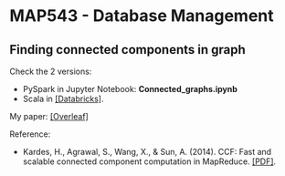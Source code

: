 # MAP543 - Database Management
## Finding connected components in graph

Check the 2 versions:
* PySpark in Jupyter Notebook: **Connected_graphs.ipynb**
* Scala in [[Databricks]]([links](https://databricks-prod-cloudfront.cloud.databricks.com/public/4027ec902e239c93eaaa8714f173bcfc/4261563527863130/144656309098956/680082036853115/latest.html)).

My paper: [[Overleaf]](https://www.overleaf.com/read/xjtnqgdjxfng#e8dc73)

Reference:
* Kardes, H., Agrawal, S., Wang, X., & Sun, A. (2014). CCF: Fast and scalable connected component computation in MapReduce. [[PDF]](https://www.cse.unr.edu/~hkardes/pdfs/ccf.pdf).


